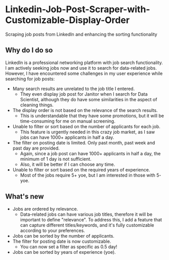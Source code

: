 # Linkedin-Job-Post-Scraper-with-Customizable-Display-Order
Scraping job posts from LinkedIn and enhancing the sorting functionality

## Why do I do so
LinkedIn is a professional networking platform with job search functionality. I am actively seeking jobs now and use it to search for data-related jobs. However, I have encountered some challenges in my user experience while searching for job posts:

- Many search results are unrelated to the job title I entered.
  - They even display job post for Janitor when I search for Data Scientist, although they do have some similarities in the aspect of cleaning things.
- The display order is not based on the relevance of the search results.
  - This is understandable that they have some promotions, but it will be time-consuming for me on manual screening.
- Unable to filter or sort based on the number of applicants for each job.
  - This feature is urgently needed in this crazy job market, as I saw jobs can have 1000+ applicants in half a day.
- The filter on posting date is limited. Only past month, past week and past day are provided.
  - Again, since a job post can have 1000+ applicants in half a day, the minimum of 1 day is not sufficient.
  - Also, it will be better if I can choose any time.
- Unable to filter or sort based on the required years of experience.
  - Most of the jobs require 5+ yoe, but I am interested in those with 5- yoe.

## What's new
- Jobs are ordered by relevance.
  - Data-related jobs can have various job titles, therefore it will be important to define "relevance". To address this, I add a feature that can capture different titles/keywords, and it's fully customizable according to your preferences.
- Jobs can be sorted by the number of applicants.
- The filter for posting date is now customizable.
  - You can now set a filter as specific as 0.5 day!
- Jobs can be sorted by years of experience (yoe).
